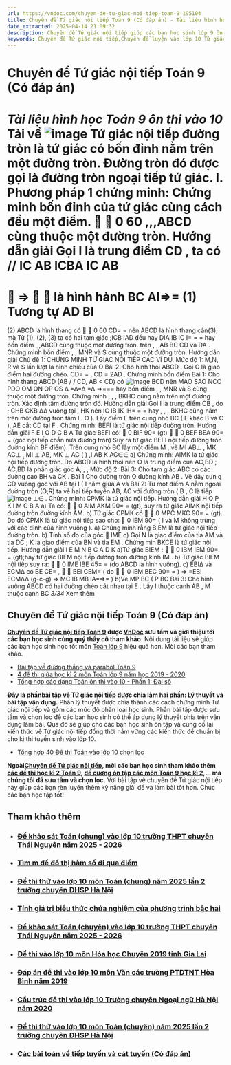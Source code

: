 ```yaml
---
url: https://vndoc.com/chuyen-de-tu-giac-noi-tiep-toan-9-195104
title: Chuyên đề Tứ giác nội tiếp Toán 9 (Có đáp án) - Tài liệu hình học Toán 9 ôn thi vào 10 - VnDoc.com
date_extracted: 2025-04-14 21:09:32
description: Chuyên đề Tứ giác nội tiếp giúp các bạn học sinh lớp 9 ôn tập và củng cố lại kiến thức, đồng thời giúp các bạn nắm vững các kiến thức để chuẩn bị cho kì thi tuyển sinh vào 10.
keywords: Chuyên đề Tứ giác nội tiếp,Chuyên đề luyện vào lớp 10 Tứ giác nội tiếp,Tứ giác nội tiếp Toán 9,Bài tập tứ giác nội tiếp,Bài tập Tứ giác nội tiếp Toán 9,Tuyển chọn mộ số bài toán về Tứ giác nội tiếp,Các bài tập về chứng minh tứ giác nội tiếp,Các dạng bài tập về tứ giác nội tiếp
---
```


# Chuyên đề Tứ giác nội tiếp Toán 9 \(Có đáp án\)
_Tài liệu hình học Toán 9 ôn thi vào 10_
Tải về
![image](https://i.vdoc.vn/data/pdf/2020/03/05/chuyen-de-tu-giac-noi-tiep-lop-9-1-compressed/bg1.png)
Tứ giác nội tiếp đường tròn là tứ giác có bốn đỉnh nằm trên một đường tròn. Đường tròn đó được
gọi là đường tròn ngoại tiếp tứ giác. 
I. Phương pháp 1 chứng minh: Chứng minh bốn đỉnh của tứ giác cùng cách đều một điểm. 


0
60
,,,ABCD
cùng thuộc một đường tròn.
Hướng dẫn giải
Gọi
I
là trung điểm 
CD
, ta có 
//
IC AB
ICBA
IC AB
=

⇒


là hình hành
BC AI⇒=
\(1\)
Tương tự
AD BI
=
\(2\)
ABCD
là hình thang có


0
60
CD= =
nên
ABCD
là hình thang cân\(3\); mà
Từ \(1\), \(2\), \(3\) ta có hai tam giác
;ICB IAD
đều hay
DIA IB IC I= = =
hay bốn điểm 
,,,ABCD
cùng
thuộc một đường tròn. 
trên
, , AB BC CD
và
DA
. Chứng minh bốn điểm 
, , MNR
và 
S
cùng thuộc một đường tròn. 
Hướng dẫn giải
Chủ đề 1: CHỨNG MINH TỨ GIÁC NỘI TIẾP
CÁC VÍ DỤ. 
Mức độ 1: 
M,N,
R
và 
S
lần lượt là hình chiếu của 
O
Bài 2: Cho hình thoi
ABCD
. Gọi
O
là giao điểm hai đường chéo. 
CD= =
,
CD = 2AD
. Chứng  minh bốn điểm
Bài 1: Cho hình thang 
ABCD
\(AB / / CD, AB < CD\)
có
[](<https://vndoc.com/chuyen-de-toan-9>)
![image](https://i.vdoc.vn/data/pdf/2020/03/05/chuyen-de-tu-giac-noi-tiep-lop-9-1-compressed/bg2.png)
BCD
nên
MAO SAO NCO PDO OM ON OP OS
∆ =∆=∆ =∆ ⇒===
hay bốn  điểm 
, , MNR
và 
S
cùng thuộc 
một đường tròn. 
Chứng minh
, ,  ,
BKHC
cùng nằm trên một đường tròn. Xác định tâm đường tròn đó.
Hướng dẫn giải
Gọi
I
là trung điểm 
CB
, do
;
CHB CKB
∆∆
vuông tại 
,
HK
nên
IC IB IK IH= = =
hay 
, ,  ,
BKHC
cùng nằm trên một đường tròn tâm
I
.
O
\). Lấy điểm 
E
trên cung nhỏ 
BC
\(
E
khác 
B
và 
C
\),
AE
cắt 
CD
tại 
F
. Chứng minh: 
BEFI
là tứ 
giác nội tiếp đường tròn. 
Hướng dẫn giải
F
E
I
O
D
C
B
A
Tứ giác
BEFI
có: 

0
BIF 90=
\(gt\)


0
BEF BEA 90= =
\(góc nội tiếp chắn nửa đường tròn\)
Suy ra tứ giác
BEFI
nội tiếp đường tròn đường kính 
BF
điểm\).  Trên  cung  nhỏ
BC
lấy  một  điểm
M
,  vẽ
MI AB⊥
,
MK AC⊥
,  MI
⊥
AB, MK
⊥
AC
\( \)
,I AB K AC∈∈
a\) Chứng minh:
AIMK
là tứ giác nội tiếp đường tròn.
Do
ABCD
là hình thoi nên 
O
là  trung điểm  của 
AC,BD
;
AC,BD
là phân giác góc 
A, , ,
Mức độ 2: 
Bài 3: Cho tam giác 
ABC
có các đường cao 
BH
và
CK
.
Bài 1:Cho đường tròn
O
đường kính
AB
. Vẽ dây cun g
CD
vuông góc với 
AB
tại 
I
\(
I
nằm giữa
A
và
Bài 2:
Từ một điểm
A
nằm ngoài đường tròn
\(O;R\) ta vẽ hai tiếp tuyến 
AB, AC
với đường tròn \(
B
,
C
là tiếp 
![image](https://i.vdoc.vn/data/pdf/2020/03/05/chuyen-de-tu-giac-noi-tiep-lop-9-1-compressed/bg3.png)
⊥∈
. Chứng minh: 
CPMK
là tứ giác nội tiếp.
Hướng dẫn giải
H
O
P
K
I
M
C
B
A
a\) Ta có:


0
AIM AKM 90= =
\(gt\), suy ra tứ giác AIMK nội tiếp đường tròn đường kính AM.
b\) Tứ giác CPMK có


0
MPC MKC 90= =
\(gt\). Do đó CPMK là tứ giác nội tiếp
sao cho:

0
IEM 90=
\(
I
và
M
không trùng với các đỉnh của hình vuông \).
a\) Chứng minh rằng 
BIEM
là tứ giác nội tiếp đường tròn.
b\) Tính số đo của góc 

IME
c\) Gọi 
N
là giao điểm của tia 
AM
và tia
DC
;
K
là giao điểm của 
BN
và tia
EM
. Chứng min
BKCE
là tứ giác nội tiếp. 
Hướng dẫn giải
I
E
M
N
B
C
A
D
K
a\)Tứ giác 
BIEM
:


0
IBM IEM 90= =
\(gt\);hay tứ giác 
BIEM
nội tiếp đường tròn đường kính
IM
.
b\) Tứ giác
BIEM
nội tiếp suy ra: 


0
IME IBE 45= =
\(do
ABCD
là hình vuông\).
c\)
EBI∆
và 
ECM∆
có
BE CE=
,


BEI CEM=
\( do


0
IEM BEC 90= =
\)
⇒
=EBI ECM∆∆
\(g-c-g\)
⇒
MC IB MB IA=⇒=
\)
b\)Vẽ
MP BC
\(
P BC
Bài 3: Cho hình vuông 
ABCD
có hai đường chéo cắt nhau tại
E
. Lấy
I
thuộc cạnh
AB
,
M
thuộc cạnh 
BC
 _3/34_ Xem thêm
## Chuyên đề Tứ giác nội tiếp Toán 9 \(Có đáp án\)
**[Chuyên đề Tứ giác nội tiếp Toán 9](<https://vndoc.com/chuyen-de-tu-giac-noi-tiep-toan-9-195104>) được [VnDoc](<https://vndoc.com/>) sưu tầm và giới thiệu tới các bạn học sinh cùng quý thầy cô tham khảo.** Nội dung tài liệu sẽ giúp các bạn học sinh học tốt môn [Toán lớp 9](<https://vndoc.com/toan-lop9>) hiệu quả hơn. Mời các bạn tham khảo.
  * [Bài tập về đường thẳng và parabol Toán 9](<https://vndoc.com/bai-tap-ve-duong-thang-va-parabol-toan-9-195004>)
  * [4 đề thi giữa học kì 2 môn Toán lớp 9 năm học 2019 - 2020](<https://vndoc.com/bo-de-thi-giua-hoc-ki-2-mon-toan-lop-9-so-3-194937>)
  * [Tổng hợp các dạng Toán ôn thi vào 10 - Phần 1: Đại số](<https://vndoc.com/tong-hop-cac-dang-toan-on-thi-vao-10-phan-1-dai-so-195078>)

**Đây là phần[bài tập về Tứ giác nội tiếp](<https://vndoc.com/chuyen-de-tu-giac-noi-tiep-toan-9-195104>) được chia làm hai phần: Lý thuyết và bài tập vận dụng.** Phần lý thuyết được chia thành các cách chứng minh Tứ giác nội tiếp và gồm các mức độ phân loại học sinh. Phần bài tập được sưu tầm và chọn lọc để các bạn học sinh có thể áp dụng lý thuyết phía trên vận dụng làm bài. Qua đó sẽ giúp cho các bạn học sinh ôn tập và củng cố lại kiến thức về Tứ giác nội tiếp đồng thời nắm vững các kiến thức để chuẩn bị cho kì thi tuyển sinh vào lớp 10.
  * [Tổng hợp 40 Đề thi Toán vào lớp 10 chọn lọc](<https://vndoc.com/40-de-thi-toan-vao-lop-10-chon-loc-86012>)

**Ngoài[Chuyên đề Tứ giác nội tiếp](<https://vndoc.com/chuyen-de-tu-giac-noi-tiep-toan-9-195104>), mời các bạn học sinh tham khảo thêm [các đề thi học kì 2 Toán 9](<https://vndoc.com/de-thi-hoc-ki-2-lop9>), [đề cương ôn tập các môn Toán 9 học kì 2](<https://vndoc.com/de-cuong-on-tap-hoc-ki-2-mon-toan-lop-9-123549>),... mà chúng tôi đã sưu tầm và chọn lọc.** Với bài tập về chuyên đề Tứ giác nội tiếp này giúp các bạn rèn luyện thêm kỹ năng giải đề và làm bài tốt hơn. Chúc các bạn học tập tốt\!
## Tham khảo thêm
  * ### [Đề khảo sát Toán \(chung\) vào lớp 10 trường THPT chuyên Thái Nguyên năm 2025 - 2026](</de-khao-sat-toan-chung-vao-lop-10-truong-thpt-chuyen-thai-nguyen-nam-2025-2026-340761> "Đề khảo sát Toán \(chung\) vào lớp 10 trường THPT chuyên Thái Nguyên năm 2025 - 2026")
  * ### [Tìm m để đồ thị hàm số đi qua điểm](</tim-m-de-do-thi-ham-so-di-qua-diem-200907> "Tìm m để đồ thị hàm số đi qua điểm")
  * ### [Đề thi thử vào lớp 10 môn Toán \(chung\) năm 2025 lần 2 trường chuyên ĐHSP Hà Nội](</de-thi-thu-vao-lop-10-mon-toan-chung-nam-2025-lan-2-truong-chuyen-dhsp-ha-noi-340863> "Đề thi thử vào lớp 10 môn Toán \(chung\) năm 2025 lần 2 trường chuyên ĐHSP Hà Nội")
  * ### [Tính giá trị biểu thức chứa nghiệm của phương trình bậc hai](</tinh-gia-tri-bieu-thuc-chua-nghiem-cua-phuong-trinh-bac-hai-201058> "Tính giá trị biểu thức chứa nghiệm của phương trình bậc hai")
  * ### [Đề khảo sát Toán \(chuyên\) vào lớp 10 trường THPT chuyên Thái Nguyên năm 2025 - 2026](</de-khao-sat-toan-chuyen-vao-lop-10-truong-thpt-chuyen-thai-nguyen-nam-2025-2026-340762> "Đề khảo sát Toán \(chuyên\) vào lớp 10 trường THPT chuyên Thái Nguyên năm 2025 - 2026")
  * ### [Đề thi vào lớp 10 môn Hóa học Chuyên 2019 tỉnh Gia Lai](</de-thi-vao-lop-10-mon-hoa-hoc-chuyen-2019-tinh-gia-lai-184973> "Đề thi vào lớp 10 môn Hóa học Chuyên 2019 tỉnh Gia Lai")
  * ### [Đáp án đề thi vào lớp 10 môn Văn các trường PTDTNT Hòa Bình năm 2019](</de-thi-vao-lop-10-mon-van-cac-truong-ptdtnt-hoa-binh-nam-2019-176796> "Đáp án đề thi vào lớp 10 môn Văn các trường PTDTNT Hòa Bình năm 2019")
  * ### [Cấu trúc đề thi vào lớp 10 Trường chuyên Ngoại ngữ Hà Nội năm 2020](</cau-truc-de-thi-vao-lop-10-truong-chuyen-ngoai-ngu-ha-noi-nam-2020-194700> "Cấu trúc đề thi vào lớp 10 Trường chuyên Ngoại ngữ Hà Nội năm 2020")
  * ### [Đề thi thử vào lớp 10 môn Toán \(chuyên\) năm 2025 lần 2 trường chuyên ĐHSP Hà Nội](</de-thi-thu-vao-lop-10-mon-toan-chuyen-nam-2025-lan-2-truong-chuyen-dhsp-ha-noi-340866> "Đề thi thử vào lớp 10 môn Toán \(chuyên\) năm 2025 lần 2 trường chuyên ĐHSP Hà Nội")
  * ### [Các bài toán về tiếp tuyến và cát tuyến \(Có đáp án\)](</cac-bai-toan-ve-tiep-tuyen-va-cat-tuyen-co-dap-an-195252> "Các bài toán về tiếp tuyến và cát tuyến \(Có đáp án\)")

